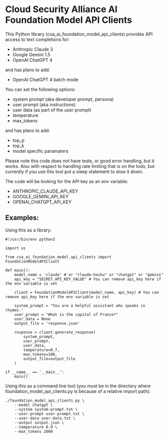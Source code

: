 # Cloud Security Alliance AI Foundation Model API Clients

This Python library (csa_ai_foundation_model_api_clients) provides API access to text completions for:

* Anthropic Claude 3
* Google Gemini 1.5
* OpenAI ChatGPT 4

and has plans to add:

* OpenAI ChatGPT 4 batch mode

You can set the following options:

* system prompt (aka developer prompt, persona)
* user prompt (aka instructions)
* user data (as part of the user prompt)
* temperature
* max_tokens

and has plans to add:

* top_p
* top_k
* model specific paramaters

Please note this code does not have tests, or good error handling, but it works. Also with respect to handling rate
limiting that is on the todo, but currently if you use this tool put a sleep statement to slow it down.

The code will be looking for the API key as an env variable:

* ANTHROPIC_CLAUDE_API_KEY
* GOOGLE_GEMINI_API_KEY
* OPENAI_CHATGPT_API_KEY

## Examples:

Using this as a library:

```
#!/usr/bin/env python3

import os

from csa_ai_foundation_model_api_clients import FoundationModelAPIClient

def main():
    model_name = 'claude' # or "claude-haiku" or "chatgpt" or "gemini"
    api_key = "SECRET_API_KEY_VALUE" # You can remove api_key here if the env variable is set 

    client = FoundationModelAPIClient(model_name, api_key) # You can remove api_key here if the env variable is set 

    system_prompt = "You are a helpful assistant who speaks in rhymes."
    user_prompt = "What is the capital of France?"
    user_data = None
    output_file = 'response.json'

    response = client.generate_response(
        system_prompt,
        user_prompt,
        user_data,
        temperature=0.7,
        max_tokens=100,
        output_file=output_file
    )

if __name__ == '__main__':
    main()
```

Using this as a command line tool (you must be in the directory where foundation_model_api_clients.py is because of a relative import path):

```
./foundation_model_api_clients.py \
    --model chatgpt \
    --system system-prompt.txt \
    --user-prompt user-prompt.txt \
    --user-data user-data.txt \
    --output output.json \
    --temperature 0.9 \
    --max_tokens 2000
```

